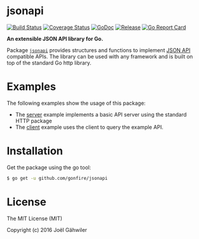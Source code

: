 # jsonapi

[![Build Status](https://travis-ci.org/gonfire/jsonapi.svg?branch=master)](https://travis-ci.org/gonfire/jsonapi)
[![Coverage Status](https://coveralls.io/repos/github/gonfire/jsonapi/badge.svg?branch=master)](https://coveralls.io/github/gonfire/jsonapi?branch=master)
[![GoDoc](https://godoc.org/github.com/gonfire/jsonapi?status.svg)](http://godoc.org/github.com/gonfire/jsonapi)
[![Release](https://img.shields.io/github/release/gonfire/jsonapi.svg)](https://github.com/gonfire/jsonapi/releases)
[![Go Report Card](https://goreportcard.com/badge/github.com/gonfire/jsonapi)](http://goreportcard.com/report/gonfire/jsonapi)

**An extensible JSON API library for Go.**

Package [`jsonapi`](http://godoc.org/github.com/gonfire/jsonapi) provides structures and functions to implement [JSON API](http://jsonapi.org) compatible APIs. The library can be used with any framework and is built on top of the standard Go http library.

# Examples

The following examples show the usage of this package:

- The [server](https://github.com/gonfire/jsonapi/blob/master/examples/native/main.go) example implements a basic API server using the standard HTTP package
- The [client](https://github.com/gonfire/jsonapi/blob/master/examples/client/main.go) example uses the client to query the example API.

# Installation

Get the package using the go tool:

```bash
$ go get -u github.com/gonfire/jsonapi
```

# License

The MIT License (MIT)

Copyright (c) 2016 Joël Gähwiler
